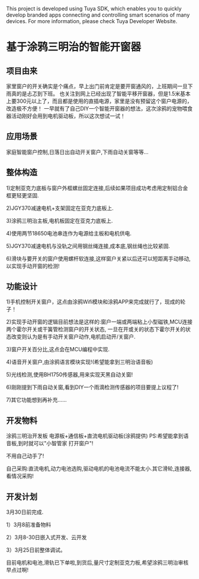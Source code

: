 ﻿This project is developed using Tuya SDK, which enables you to quickly develop branded apps connecting and controlling smart scenarios of many devices.         For more information, please check Tuya Developer Website.


# 基于涂鸦三明治的智能开窗器



## 项目由来
家里窗户的开关确实是个痛点，早上出门前肯定是要开窗通风的，上班期间一旦下雨真的是忐忑到下班。
也关注到网上已经出现了智能平移开窗器，但是1.5米基本上要300元以上了，而且都是使用的直插电源，家里是没有预留这个窗户电源的，改造极不方便！
一早就有了自己DIY一个智能开窗器的想法，这次涂鸦的宠物喂食器活动刚好会用到电机驱动板，所以这次想试一试！
## 应用场景

家庭智能窗户控制,日落日出自动开关窗户,下雨自动关窗等等...


## 整体构造
1)定制亚克力底板与窗户外框螺丝固定连接,后续如果项目成功考虑用定制铝合金框更轻更坚固.

2)JGY370减速电机+支架固定在亚克力底板上.

3)涂鸦三明治主板,电机板固定在亚克力底板上.

4)使用两节18650电池串连作为电源给主板和电机供电.

5)JGY370减速电机与没轨之间用钢丝绳连接,成本底,钢丝绳也比较紧固.

6)滑块与要开关的窗户使用螺杆软连接,这样窗户关紧以后还可以短距离手动移动,以实现手动开窗的检测!

## 功能设计

1)手机控制开关窗户，这点由涂鸦Wifi模块和涂鸦APP来完成就行了，现成的轮子！

2)实现手动开窗的逻辑目前想法是这样的:窗户一端或两端粘上小型磁铁,MCU连接两个霍尔开关或干簧管检测窗户的开关状态,
一旦在开或关的状态下霍尔开关的状态改变则认为是有手动开关窗户动作,电机启动开/关窗户.

3)窗户开关百分比,这点会在MCU编程中实现.

4)语音开关窗户,由涂鸦语言模块实现!(希望能拿到三明治语音板)

5)光线检测,使用BH1750传感器,用来实现天黑自动关窗!

6)刚刚提到下雨自动关窗,看到DIY一个雨滴检测传感器的项目要提上议程了!

7)其它功能想到再补充......

## 开发物料

涂鸦三明治开发板 电源板+通信板+直流电机驱动板(涂鸦提供)
PS:希望能拿到语音板,到时就可以"小智管家 打开窗户"!

不用自己动手了!

自己采购:直流电机,动力电池选购,驱动电机的电池电流不能太小.其它滑轮,连接器,看情况采购!


## 开发计划
3月30日前完成.


1）3月8前准备物料


2）3月8-30日嵌入式开发、云开发


3）3月25日前整体调试。

目前电机和电池,滑轨已下单啦,到货后,量尺寸定制亚克力板,希望涂鸦三明治审核早点过啊!

